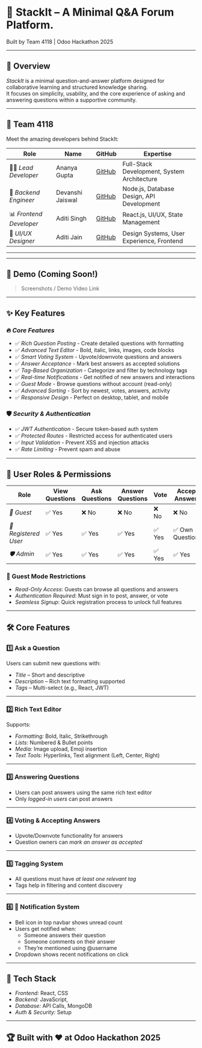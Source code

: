 # 🚀 StackIt – A Minimal Q&A Forum Platform.
Built by Team 4118 | Odoo Hackathon 2025

---

## 🧠 Overview

*StackIt* is a minimal question-and-answer platform designed for collaborative learning and structured knowledge sharing.  
It focuses on simplicity, usability, and the core experience of asking and answering questions within a supportive community.

---

## 👥 Team 4118

Meet the amazing developers behind StackIt:

| Role | Name | GitHub | Expertise |
|------|------|--------|-----------|
| 👩‍💻 *Lead Developer* | Ananya Gupta | [GitHub](https://github.com/ananyag309) | Full-Stack Development, System Architecture |
| 🤖 *Backend Engineer* | Devanshi Jaiswal | [GitHub](https://github.com/Devanshi-cloud) | Node.js, Database Design, API Development |
| 📊 *Frontend Developer* | Aditi Singh | [GitHub](https://github.com/Aditi-Singh-15) | React.js, UI/UX, State Management |
| 🎨 *UI/UX Designer* | Aditi Jain | [GitHub](https://github.com/Aditijainnn) | Design Systems, User Experience, Frontend |

---

---

## 📸 Demo (Coming Soon!)
> Screenshots / Demo Video Link

---

## ✨ Key Features

### 🔥 *Core Features*
- ✅ *Rich Question Posting* - Create detailed questions with formatting
- ✅ *Advanced Text Editor* - Bold, italic, links, images, code blocks
- ✅ *Smart Voting System* - Upvote/downvote questions and answers
- ✅ *Answer Acceptance* - Mark best answers as accepted solutions
- ✅ *Tag-Based Organization* - Categorize and filter by technology tags
- ✅ *Real-time Notifications* - Get notified of new answers and interactions
- ✅ *Guest Mode* - Browse questions without account (read-only)
- ✅ *Advanced Sorting* - Sort by newest, votes, answers, activity
- ✅ *Responsive Design* - Perfect on desktop, tablet, and mobile

### 🛡 *Security & Authentication*
- ✅ *JWT Authentication* - Secure token-based auth system
- ✅ *Protected Routes* - Restricted access for authenticated users
- ✅ *Input Validation* - Prevent XSS and injection attacks
- ✅ *Rate Limiting* - Prevent spam and abuse

---

## 👤 User Roles & Permissions

| Role | View Questions | Ask Questions | Answer Questions | Vote | Accept Answers | Moderate |
|------|---------------|---------------|------------------|------|----------------|----------|
| *👀 Guest* | ✅ Yes | ❌ No | ❌ No | ❌ No | ❌ No | ❌ No |
| *👤 Registered User* | ✅ Yes | ✅ Yes | ✅ Yes | ✅ Yes | ✅ Own Questions | ❌ No |
| *🛡 Admin* | ✅ Yes | ✅ Yes | ✅ Yes | ✅ Yes | ✅ Yes | ✅ Yes |

### 🔐 Guest Mode Restrictions
- *Read-Only Access*: Guests can browse all questions and answers
- *Authentication Required*: Must sign in to post, answer, or vote
- *Seamless Signup*: Quick registration process to unlock full features

---

## 🛠 Core Features

### 1️⃣ Ask a Question
Users can submit new questions with:
- *Title* – Short and descriptive
- *Description* – Rich text formatting supported
- *Tags* – Multi-select (e.g., React, JWT)

---

### 2️⃣ Rich Text Editor
Supports:
- *Formatting:* Bold, Italic, Strikethrough  
- *Lists:* Numbered & Bullet points  
- *Media:* Image upload, Emoji insertion  
- *Text Tools:* Hyperlinks, Text alignment (Left, Center, Right)

---

### 3️⃣ Answering Questions
- Users can post answers using the same rich text editor
- Only *logged-in users* can post answers

---

### 4️⃣ Voting & Accepting Answers
- Upvote/Downvote functionality for answers
- Question owners can *mark an answer as accepted*

---

### 5️⃣ Tagging System
- All questions must have *at least one relevant tag*
- Tags help in filtering and content discovery

---

### 6️⃣ 🔔 Notification System
- Bell icon in top navbar shows unread count
- Users get notified when:
  - Someone answers their question
  - Someone comments on their answer
  - They’re mentioned using @username
- Dropdown shows recent notifications on click


---

## 🧱 Tech Stack

- *Frontend:* React, CSS
- *Backend:* JavaScript, 
- *Database:* API Calls, MongoDB
- *Auth & Security:* Setup

---


## 🏆 Built with ❤ at Odoo Hackathon 2025
